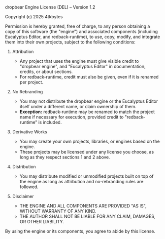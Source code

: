 dropbear Engine License (DEL) – Version 1.2

Copyright (c) 2025 4tkbytes

Permission is hereby granted, free of charge, to any person obtaining a copy
of this software (the "engine") and associated components (including Eucalyptus Editor, 
and redback-runtime), to use, copy, modify, and integrate
them into their own projects, subject to the following conditions:

1. Attribution
    - Any project that uses the engine must give visible credit to "dropbear engine", 
      and "Eucalyptus Editor" in documentation, credits,
      or about sections.
    - For redback-runtime, credit must also be given, even if it is renamed per project.

2. No Rebranding
    - You may not distribute the dropbear engine or the Eucalyptus Editor
      itself under a different name, or claim ownership of them.
    - **Exception:** redback-runtime may be renamed to match the project name if necessary for execution,
      provided credit to "redback-runtime" is included.

3. Derivative Works
    - You may create your own projects, libraries, or engines based on the engine.
    - These projects may be licensed under any license you choose, as long as they
      respect sections 1 and 2 above.

4. Distribution
    - You may distribute modified or unmodified projects built on top of the engine
      as long as attribution and no-rebranding rules are followed.

5. Disclaimer
    - THE ENGINE AND ALL COMPONENTS ARE PROVIDED "AS IS", WITHOUT WARRANTY OF ANY KIND.
    - THE AUTHOR SHALL NOT BE LIABLE FOR ANY CLAIM, DAMAGES, OR OTHER LIABILITY.

By using the engine or its components, you agree to abide by this license.
